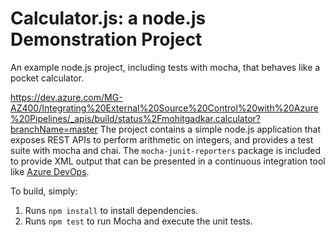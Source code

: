 Calculator.js: a node.js Demonstration Project
==============================================
An example node.js project, including tests with mocha, that behaves like
a pocket calculator.

https://dev.azure.com/MG-AZ400/Integrating%20External%20Source%20Control%20with%20Azure%20Pipelines/_apis/build/status%2Fmohitgadkar.calculator?branchName=master
The project contains a simple node.js application that exposes REST APIs
to perform arithmetic on integers, and provides a test suite with mocha
and chai.  The `mocha-junit-reporters` package is included to provide XML
output that can be presented in a continuous integration tool like
[Azure DevOps](https://azure.com/devops).

To build, simply:

1. Runs `npm install` to install dependencies.
2. Runs `npm test` to run Mocha and execute the unit tests.

